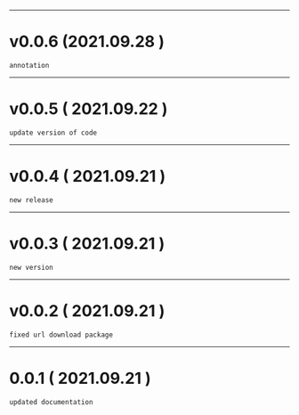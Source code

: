 
---

# v0.0.6 (2021.09.28 )

```
annotation
```

---

# v0.0.5 ( 2021.09.22 )

```
update version of code
```

---

# v0.0.4 ( 2021.09.21 )

```
new release
```

---

# v0.0.3 ( 2021.09.21 )

```
new version
```

---

# v0.0.2 ( 2021.09.21 )

```
fixed url download package
```

---

# 0.0.1 ( 2021.09.21 )

```
updated documentation
```
